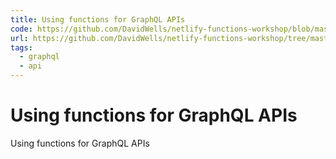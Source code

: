 ```yaml
---
title: Using functions for GraphQL APIs
code: https://github.com/DavidWells/netlify-functions-workshop/blob/master/lessons-code-complete/use-cases/2-graphql/functions/graphql.js
url: https://github.com/DavidWells/netlify-functions-workshop/tree/master/lessons-code-complete/use-cases/2-graphql
tags: 
  - graphql
  - api
---
```


# Using functions for GraphQL APIs

Using functions for GraphQL APIs

